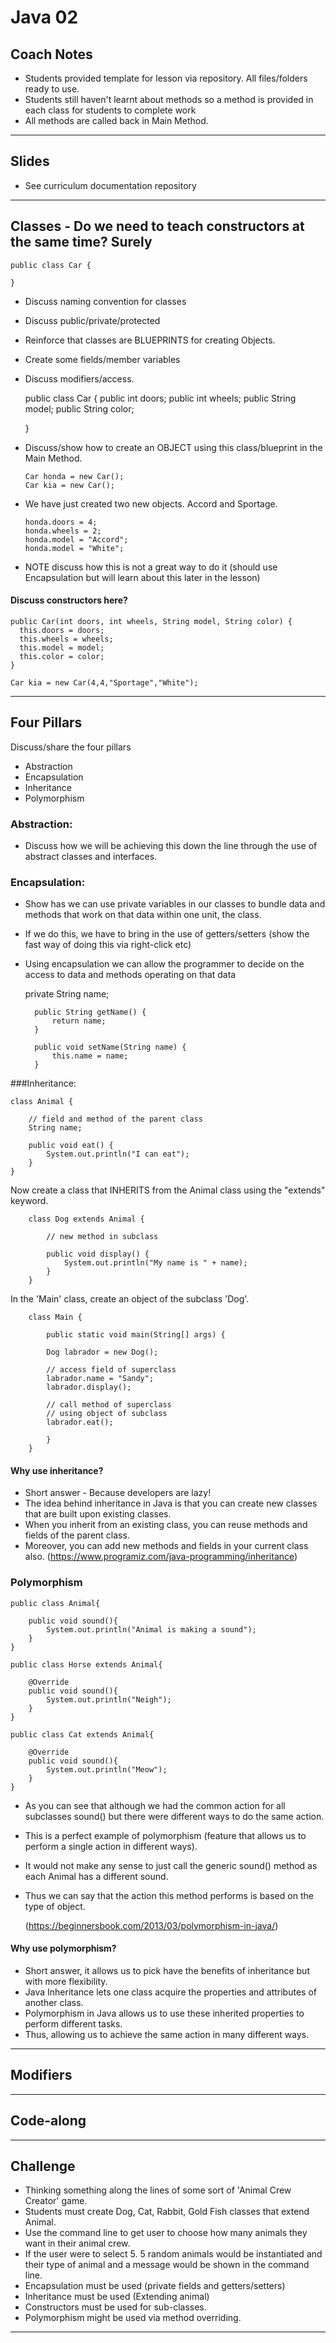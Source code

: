 # Java 02

## Coach Notes
- Students provided template for lesson via repository.  All files/folders ready to use.
- Students still haven't learnt about methods so a method is provided in each class for students to complete work
- All methods are called back in Main Method.
---

## Slides
- See curriculum documentation repository
---

## Classes - Do we need to teach constructors at the same time? Surely

    public class Car {

    }

- Discuss naming convention for classes
- Discuss public/private/protected
- Reinforce that classes are BLUEPRINTS for creating Objects.
- Create some fields/member variables
- Discuss modifiers/access.


    public class Car {
      public int doors;
      public int wheels;
      public String model;
      public String color;

    }

- Discuss/show how to create an OBJECT using this class/blueprint in the Main Method.

    
      Car honda = new Car();
      Car kia = new Car();

- We have just created two new objects.  Accord and Sportage. 


      honda.doors = 4;
      honda.wheels = 2;
      honda.model = "Accord";
      honda.model = "White";

- NOTE discuss how this is not a great way to do it (should use Encapsulation but will learn about this later in the lesson)


     

#### Discuss constructors here?


    public Car(int doors, int wheels, String model, String color) {
      this.doors = doors;
      this.wheels = wheels;
      this.model = model;
      this.color = color;
    }

    Car kia = new Car(4,4,"Sportage","White");

---

## Four Pillars
Discuss/share the four pillars

- Abstraction
- Encapsulation
- Inheritance
- Polymorphism

### Abstraction:

- Discuss how we will be achieving this down the line through the use of abstract classes and interfaces.

### Encapsulation:

- Show has we can use private variables in our classes to bundle data and methods that work on that data within one unit, the class.
- If we do this, we have to bring in the use of getters/setters (show the fast way of doing this via right-click etc)
- Using encapsulation we can allow the programmer to decide on the access to data and methods operating on that data

        
    private String name;

        public String getName() {
            return name;
        }

        public void setName(String name) {
            this.name = name;
        }



###Inheritance:


    class Animal {

        // field and method of the parent class
        String name;

        public void eat() {
            System.out.println("I can eat");
        }
    }

Now create a class that INHERITS from the Animal class using the "extends" keyword.

        class Dog extends Animal {
        
            // new method in subclass

            public void display() {
                System.out.println("My name is " + name);
            }
        }
In the 'Main' class, create an object of the subclass 'Dog'.

        class Main {

            public static void main(String[] args) {

            Dog labrador = new Dog();

            // access field of superclass
            labrador.name = "Sandy";
            labrador.display();
        
            // call method of superclass
            // using object of subclass
            labrador.eat();

            }
        }
#### Why use inheritance? 

- Short answer - Because developers are lazy! 
- The idea behind inheritance in Java is that you can create new classes that are built upon existing classes. 
- When you inherit from an existing class, you can reuse methods and fields of the parent class. 
- Moreover, you can add new methods and fields in your current class also.
  (https://www.programiz.com/java-programming/inheritance)



### Polymorphism

    public class Animal{
    
        public void sound(){
            System.out.println("Animal is making a sound");   
        }
    }

    public class Horse extends Animal{
    
        @Override
        public void sound(){
            System.out.println("Neigh");
        }
    }

    public class Cat extends Animal{
    
        @Override
        public void sound(){
            System.out.println("Meow");
        }
    }

- As you can see that although we had the common action for all subclasses sound() but there were different ways to do the same action.
- This is a perfect example of polymorphism (feature that allows us to perform a single action in different ways).
- It would not make any sense to just call the generic sound() method as each Animal has a different sound.
- Thus we can say that the action this method performs is based on the type of object.

  (https://beginnersbook.com/2013/03/polymorphism-in-java/)

#### Why use polymorphism?

- Short answer, it allows us to pick have the benefits of inheritance but with more flexibility.
- Java Inheritance lets one class acquire the properties and attributes of another class.
- Polymorphism in Java allows us to use these inherited properties to perform different tasks. 
- Thus, allowing us to achieve the same action in many different ways.

---


## Modifiers

---

## Code-along


---
## Challenge
- Thinking something along the lines of some sort of 'Animal Crew Creator' game.
- Students must create Dog, Cat, Rabbit, Gold Fish classes that extend Animal.
- Use the command line to get user to choose how many animals they want in their animal crew.
- If the user were to select 5.  5 random animals would be instantiated and their type of animal and a message would be shown in the command line.
- Encapsulation must be used (private fields and getters/setters)
- Inheritance must be used (Extending animal)
- Constructors must be used for sub-classes.
- Polymorphism might be used via method overriding.
---